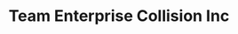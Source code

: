 ---
title: "Team Enterprise Collision Inc"
url: /indianapolis/team-enterprise-collision-inc/
shop: car repair
---